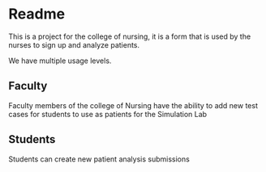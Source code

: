 # Readme

This is a project for the college of nursing, it is a form that is used by the nurses to sign up and analyze patients.

We have multiple usage levels.

## Faculty

Faculty members of the college of Nursing have the ability to add new test cases for students to use as patients for the Simulation Lab
## Students

Students can create new patient analysis submissions
